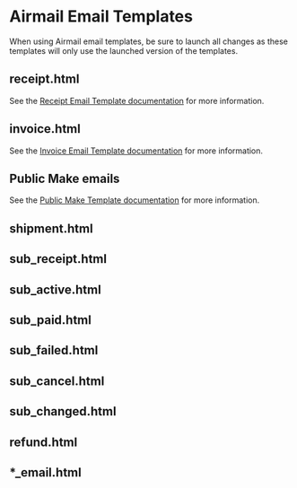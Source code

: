 # Airmail Email Templates
When using Airmail email templates, be sure to launch all changes as these templates will only use the launched version of the templates.


## receipt.html
See the [Receipt Email Template documentation](Airmail-Receipt-Template.md) for more information.


## invoice.html
See the [Invoice Email Template documentation](Airmail-Invoice-Template.md) for more information.


## Public Make emails
See the [Public Make Template documentation](Airmail-Public-Make-Template.md) for more information.


## shipment.html

## sub_receipt.html

## sub_active.html	

## sub_paid.html

## sub_failed.html

## sub_cancel.html

## sub_changed.html

## refund.html

## *_email.html
